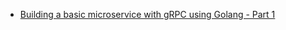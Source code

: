 - [Building a basic microservice with gRPC using Golang - Part 1](https://toransahu.github.io/blogs/grpc-eg-go/1/)
